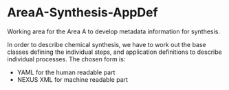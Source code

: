 # AreaA-Synthesis-AppDef

Working area for the Area A to develop metadata information for synthesis.

In order to describe chemical synthesis, we have to work out the base classes defining the individual steps, and application definitions to describe individual processes.
The chosen form is:
 - YAML for the human readable part
 - NEXUS XML for machine readable part